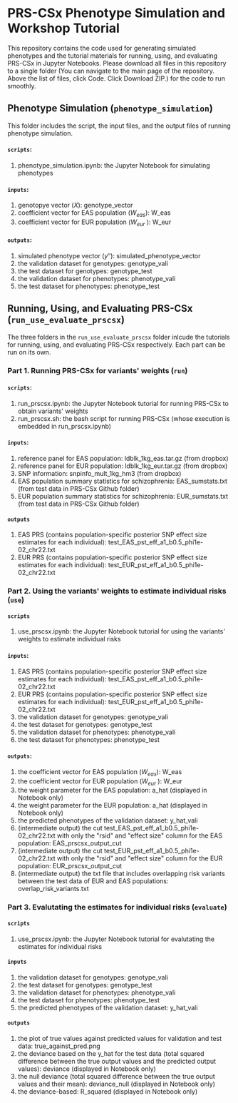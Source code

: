 # PRS-CSx Phenotype Simulation and Workshop Tutorial

This repository contains the code used for generating simulated phenotypes and the tutorial materials for running, using, and evaluating PRS-CSx in Jupyter Notebooks.
Please download all files in this repository to a single folder (You can navigate to the main page of the repository. Above the list of files, click Code. Click Download ZIP.) for the code to run smoothly.

## Phenotype Simulation (`phenotype_simulation`)
This folder includes the script, the input files, and the output files of running phenotype simulation.
#### `scripts`:
1. phenotype_simulation.ipynb: the Jupyter Notebook for simulating phenotypes
   
#### `inputs`:
1. genotopye vector ($X$): genotype_vector
3. coefficient vector for EAS population ($W_{eas}$): W_eas
4. coefficient vector for EUR population ($W_{eur}$ ): W_eur

#### `outputs`:
1. simulated phenotype vector ($y''$): simulated_phenotype_vector
2. the validation dataset for genotypes: genotype_vali
3. the test dataset for genotypes: genotype_test
4. the validation dataset for phenotypes: phenotype_vali
5. the test dataset for phenotypes: phenotype_test

## Running, Using, and Evaluating PRS-CSx (`run_use_evaluate_prscsx`)
The three folders in the `run_use_evaluate_prscsx` folder inlcude the tutorials for running, using, and evaluating PRS-CSx respectively. Each part can be run on its own.
### Part 1. Running PRS-CSx for variants' weights (`run`)
#### `scripts`:
1. run_prscsx.ipynb: the Jupyter Notebook tutorial for running PRS-CSx to obtain variants' weights
2. run_prscsx.sh: the bash script for running PRS-CSx (whose execution is embedded in run_prscsx.ipynb)

#### `inputs`:
1. reference panel for EAS population: ldblk_1kg_eas.tar.gz (from dropbox)
2. reference panel for EUR population: ldblk_1kg_eur.tar.gz (from dropbox)
3. SNP information: snpinfo_mult_1kg_hm3 (from dropbox)
4. EAS population summary statistics for schizophrenia: EAS_sumstats.txt (from test data in PRS-CSx Github folder)
5. EUR population summary statistics for schizophrenia: EUR_sumstats.txt (from test data in PRS-CSx Github folder)

#### `outputs`
1. EAS PRS (contains population-specific posterior SNP effect size estimates for each individual): test_EAS_pst_eff_a1_b0.5_phi1e-02_chr22.txt
2. EUR PRS (contains population-specific posterior SNP effect size estimates for each individual): test_EUR_pst_eff_a1_b0.5_phi1e-02_chr22.txt

### Part 2. Using the variants' weights to estimate individual risks (`use`)
#### `scripts`
1. use_prscsx.ipynb: the Jupyter Notebook tutorial for using the variants' weights to estimate individual risks

#### `inputs`:
1. EAS PRS (contains population-specific posterior SNP effect size estimates for each individual): test_EAS_pst_eff_a1_b0.5_phi1e-02_chr22.txt
2. EUR PRS (contains population-specific posterior SNP effect size estimates for each individual): test_EUR_pst_eff_a1_b0.5_phi1e-02_chr22.txt
3. the validation dataset for genotypes: genotype_vali
4. the test dataset for genotypes: genotype_test
5. the validation dataset for phenotypes: phenotype_vali
6. the test dataset for phenotypes: phenotype_test

#### `outputs`:
1. the coefficient vector for EAS population ($W_{eas}$): W_eas
2. the coefficient vector for EUR population ($W_{eur}$ ): W_eur
3. the weight parameter for the EAS population: a_hat (displayed in Notebook only)
4. the weight parameter for the EUR population: a_hat (displayed in Notebook only)
5. the predicted phenotypes of the validation dataset: y_hat_vali
6. (intermediate output) the cut test_EAS_pst_eff_a1_b0.5_phi1e-02_chr22.txt with only the "rsid" and "effect size" column for the EAS population: EAS_prscsx_output_cut
7. (intermediate output) the cut test_EUR_pst_eff_a1_b0.5_phi1e-02_chr22.txt with only the "rsid" and "effect size" column for the EUR population: EUR_prscsx_output_cut
8. (intermediate output) the txt file that includes overlapping risk variants between the test data of EUR and EAS populations: overlap_risk_variants.txt

### Part 3. Evalutating the estimates for individual risks (`evaluate`)
#### `scripts`
1. use_prscsx.ipynb: the Jupyter Notebook tutorial for evalutating the estimates for individual risks

#### `inputs`
1. the validation dataset for genotypes: genotype_vali
2. the test dataset for genotypes: genotype_test
3. the validation dataset for phenotypes: phenotype_vali
4. the test dataset for phenotypes: phenotype_test
5. the predicted phenotypes of the validation dataset: y_hat_vali

#### `outputs`
1. the plot of true values against predicted values for validation and test data: true_against_pred.png
2. the deviance based on the y_hat for the test data (total squared difference between the true output values and the predicted output values): deviance (displayed in Notebook only)
3. the null deviance (total squared difference between the true output values and their mean): deviance_null (displayed in Notebook only)
4. the deviance-based: R_squared (displayed in Notebook only)
